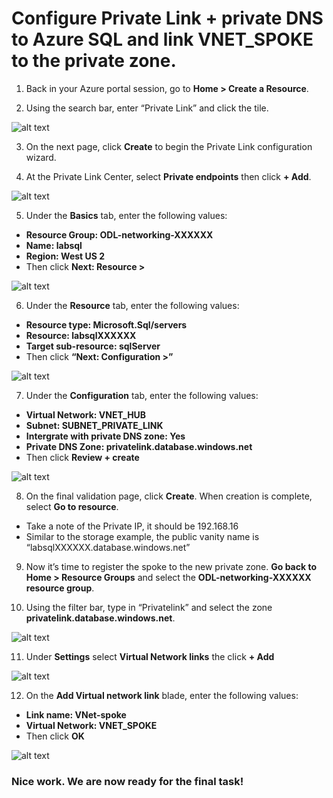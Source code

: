 # Configure Private Link + private DNS to Azure SQL and link VNET_SPOKE to the private zone.

1.	Back in your Azure portal session, go to __Home > Create a Resource__.

2.	Using the search bar, enter “Private Link” and click the tile.

![alt text](https://github.com/microsoft/Ignite2019-PrivateLinkHOL/blob/master/images/2.3_2.png) 

3.	On the next page, click __Create__ to begin the Private Link configuration wizard.

4.	At the Private Link Center, select __Private endpoints__ then click __+ Add__.

![alt text](https://github.com/microsoft/Ignite2019-PrivateLinkHOL/blob/master/images/2.3_4.png) 
 
5.	Under the __Basics__ tab, enter the following values:
- __Resource Group: ODL-networking-XXXXXX__
- __Name: labsql__
- __Region: West US 2__
- Then click __Next: Resource >__

![alt text](https://github.com/microsoft/Ignite2019-PrivateLinkHOL/blob/master/images/2.3_5.png) 

6.	Under the __Resource__ tab, enter the following values:
- __Resource type: Microsoft.Sql/servers__
- __Resource: labsqlXXXXXX__
- __Target sub-resource: sqlServer__
- Then click __“Next: Configuration >”__
 
![alt text](https://github.com/microsoft/Ignite2019-PrivateLinkHOL/blob/master/images/2.3_6.png)

7.	Under the __Configuration__ tab, enter the following values:
- __Virtual Network: VNET_HUB__
- __Subnet: SUBNET_PRIVATE_LINK__
- __Intergrate with private DNS zone: Yes__
- __Private DNS Zone: privatelink.database.windows.net__
- Then click __Review + create__

![alt text](https://github.com/microsoft/Ignite2019-PrivateLinkHOL/blob/master/images/2.3_7.png) 

8.	On the final validation page, click __Create__.  When creation is complete, select __Go to resource__.
- Take a note of the Private IP, it should be 192.168.16
- Similar to the storage example, the public vanity name is “labsqlXXXXXX.database.windows.net”

9.	Now it’s time to register the spoke to the new private zone. __Go back to Home > Resource Groups__ and select the __ODL-networking-XXXXXX resource group__. 

10.	Using the filter bar, type in “Privatelink” and select the zone __privatelink.database.windows.net__.

![alt text](https://github.com/microsoft/Ignite2019-PrivateLinkHOL/blob/master/images/2.3_10.png) 

11.	Under __Settings__ select __Virtual Network links__ the click __+ Add__

![alt text](https://github.com/microsoft/Ignite2019-PrivateLinkHOL/blob/master/images/2.3_11.png) 
 
12.	On the __Add Virtual network link__ blade, enter the following values:
- __Link name: VNet-spoke__
- __Virtual Network: VNET_SPOKE__
- Then click __OK__ 

![alt text](https://github.com/microsoft/Ignite2019-PrivateLinkHOL/blob/master/images/2.3_12.png) 


### Nice work. We are now ready for the final task!
